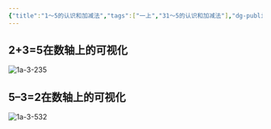 ```yaml
---
{"title":"1～5的认识和加减法","tags":["一上","31～5的认识和加减法"],"dg-publish":true,"permalink":"/5 课时设计/1a 1～5的认识和加减法/","dgPassFrontmatter":true,"noteIcon":""}
---
```



## 2+3=5在数轴上的可视化

![1a-3-235](https://r2.edui123.com/2024/02/1a-3-235.png)

## 5–3=2在数轴上的可视化

![1a-3-532](https://r2.edui123.com/2024/02/1a-3-532.png)